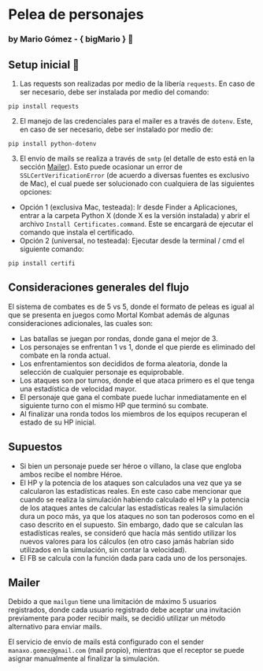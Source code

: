 # Pelea de personajes
### by Mario Gómez - { bigMario } :ghost:
## Setup inicial :rocket:
1) Las requests son realizadas por medio de la libería `requests`. En caso de ser necesario, debe ser instalada por medio del comando:
```
pip install requests
```
2) El manejo de las credenciales para el mailer es a través de `dotenv`. Este, en caso de ser necesario, debe ser instalado por medio de:
```
pip install python-dotenv 
```
3) El envío de mails se realiza a través de `smtp` (el detalle de esto está en la sección [Mailer](#mailer)). Esto puede ocasionar un error de `SSLCertVerificationError` (de acuerdo a diversas fuentes es exclusivo de Mac), el cual puede ser solucionado con cualquiera de las siguientes opciones:
- Opción 1 (exclusiva Mac, testeada): Ir desde Finder a Aplicaciones, entrar a la carpeta Python X (donde X es la versión instalada) y abrir el archivo `Install Certificates.command`. Este se encargará de ejecutar el comando que instala el certificado.
- Opción 2 (universal, no testeada): Ejecutar desde la terminal / cmd el siguiente comando:
```
pip install certifi
```

## Consideraciones generales del flujo
El sistema de combates es de 5 vs 5, donde el formato de peleas es igual al que se presenta en juegos como Mortal Kombat además de algunas consideraciones adicionales, las cuales son:
- Las batallas se juegan por rondas, donde gana el mejor de 3.
- Los personajes se enfrentan 1 vs 1, donde el que pierde es eliminado del combate en la ronda actual.
- Los enfrentamientos son decididos de forma aleatoria, donde la selección de cualquier personaje es equiprobable.
- Los ataques son por turnos, donde el que ataca primero es el que tenga una estadística de velocidad mayor.
- El personaje que gana el combate puede luchar inmediatamente en el siguiente turno con el mismo HP que terminó su combate.
- Al finalizar una ronda todos los miembros de los equipos recuperan el estado de su HP inicial.

## Supuestos
- Si bien un personaje puede ser héroe o villano, la clase que engloba ambos recibe el nombre Héroe.
- El HP y la potencia de los ataques son calculados una vez que ya se calcularon las estadísticas reales. En este caso cabe mencionar que cuando se realiza la simulación habiendo calculado el HP y la potencia de los ataques antes de calcular las estadísticas reales la simulación dura un poco más, ya que los ataques no son tan poderosos como en el caso descrito en el supuesto. Sin embargo, dado que se calculan las estadísticas reales, se consideró que hacía más sentido utilizar los nuevos valores para los cálculos (en otro caso jamás habrían sido utilizados en la simulación, sin contar la velocidad).
- El FB se calcula con la función dada para cada uno de los personajes.


## Mailer
Debido a que `mailgun` tiene una limitación de máximo 5 usuarios registrados, donde cada usuario registrado debe aceptar una invitación previamente para poder recibir mails, se decidió utilizar un método alternativo para enviar mails.

El servicio de envío de mails está configurado con el sender `manaxo.gomez@gmail.com` (mail propio), mientras que el receptor se puede asignar manualmente al finalizar la simulación.